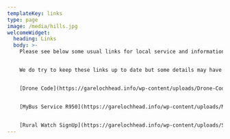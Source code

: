 ```yaml
---
templateKey: links
type: page
image: /media/hills.jpg
welcomeWidget:
  heading: Links
  body: >-
    Please see below some usual links for local service and information.


    We do try to keep these links up to date but some details may have changed so please do check directly with the provider.


    [Drone Code](https://garelochhead.info/wp-content/uploads/Drone-Code_March19.pdf)


    [MyBus Service R950](https://garelochhead.info/wp-content/uploads/MyBusService_R950.pdf)


    [Rural Watch SignUp](https://garelochhead.info/wp-content/uploads/Sign-up-to-rural-watch.pdf)
---
```

